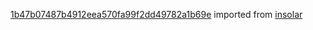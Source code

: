 [1b47b07487b4912eea570fa99f2dd49782a1b69e](https://github.com/insolar/insolar/commit/1b47b07487b4912eea570fa99f2dd49782a1b69e) imported from [insolar](https://github.com/insolar/insolar)
